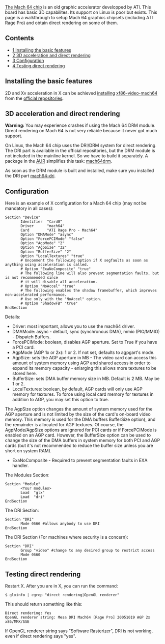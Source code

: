 [The Mach 64 chip](http://en.wikipedia.org/wiki/ATI_Mach#Mach_64) is an old graphic accelerator developped by ATI. This board has basic 3D capabilites. Its support on Linux is poor but exists. This page is a walkthrough to setup Mach 64 graphics chipsets (including ATI Rage Pro) and obtain direct rendering on some of them.

## Contents

*   [1 Installing the basic features](#Installing_the_basic_features)
*   [2 3D acceleration and direct rendering](#3D_acceleration_and_direct_rendering)
*   [3 Configuration](#Configuration)
*   [4 Testing direct rendering](#Testing_direct_rendering)

## Installing the basic features

2D and Xv acceleration in X can be achieved [installing](/index.php/Installing "Installing") [xf86-video-mach64](https://www.archlinux.org/packages/?name=xf86-video-mach64) from the [official repositories](/index.php/Official_repositories "Official repositories").

## 3D acceleration and direct rendering

**Warning:** You may experience crashes if using the Mach 64 DRM module. Direct rendering on Mach 64 is not very reliable because it never got much support.

On Linux, the Mach 64 chip uses the DRI/DRM system for direct rendering. The DRI part is available in the official repositories, but the DRM module is not included in the mainline kernel. So we have to build it separately. A package in the [AUR](/index.php/AUR "AUR") simplifies this task: [mach64drm](https://aur.archlinux.org/packages/mach64drm/).

As soon as the DRM module is built and installed, make sure you installed the DRI part [mach64-dri](https://www.archlinux.org/packages/?name=mach64-dri).

## Configuration

Here is an example of X configuration for a Mach 64 chip (may not be mandatory in all cases):

```
Section "Device"
       Identifier  "Card0"
       Driver      "mach64"
       Card        "ATI Rage Pro - Mach64"
       Option "DMAMode" "async"
       Option "ForcePCIMode" "false"
       Option "AgpMode" "2"
       Option "AgpSize" "32"
       Option "BufferSize" "2"
       Option "LocalTextures" "true"
       # Uncomment the following option if X segfaults as soon as anything using acceleration is called.
       # Option "ExaNoComposite" "true"
       # The following line will also prevent segmentation faults, but is not recommended since
       # it will disable all acceleration.
       # Option "NoAccel" "true"
       # The following enables the shadow framebuffer, which improves non-accelerated performance.
       # Use only with the "NoAccel" option.
       # Option "ShadowFB" "true"
EndSection

```

Details:

*   Driver: most important, allows you to use the mach64 driver.
*   DMAMode: async - default, sync (synchronous DMA), mmio (PIO/MMIO) - Dispatch Buffers.
*   ForcePCIMode: boolean, disables AGP aperture. Set to True if you have a PCI card.
*   AgpMode (AGP 1x or 2x): 1 or 2\. If not set, defaults to agpgart's mode.
*   AgpSize: sets the AGP aperture in MB - The video card can access this amount of system memory using AGP and shared access in order to expand its memory capacity - enlarging this allows more textures to be stored here.
*   BufferSize: sets DMA buffer memory size in MB. Default is 2 MB. May be 1 or 2.
*   LocalTextures: boolean, by default, AGP cards will only use AGP memory for textures. To force using local card memory for textures in addition to AGP, you may set this option to true.

The AgpSize option changes the amount of system memory used for the AGP aperture and is not limited by the size of the card's on-board video memory. This memory is used for the DMA buffers BufferSize option), and the remainder is allocated for AGP textures. Of course, the AgpMode/AgpSize options are ignored for PCI cards or if ForcePCIMode is enabled on an AGP card. However, the BufferSize option can be used to change the size of the DMA buffers in system memory for both PCI and AGP cards (but it's not recommended to reduce the buffer size unless you are short on system RAM).

*   ExaNoComposite - Required to prevent segmentation faults in EXA handler.

The Modules Section:

```
Section "Module"
       <Your modules>
       Load  "glx"
       Load  "dri"
EndSection

```

The DRI Section:

```
Section "DRI"
       Mode 0666 #allows anybody to use DRI
EndSection

```

The DRI Section (For machines where security is a concern):

```
Section "DRI"
       Group "video" #change to any desired group to restrict access
       Mode 0660
EndSection

```

## Testing direct rendering

Restart X. After you are in X, you can run the command:

```
$ glxinfo | egrep "direct rendering|OpenGL renderer"

```

This should return something like this:

```
Direct rendering: Yes
OpenGL renderer string: Mesa DRI Mach64 [Rage Pro] 20051019 AGP 2x x86/MMX/SSE

```

If OpenGL renderer string says "Software Rasterizer", DRI is not working, even if direct rendering says "yes".
